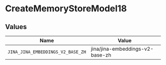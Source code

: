 # CreateMemoryStoreModel18


## Values

| Name                              | Value                             |
| --------------------------------- | --------------------------------- |
| `JINA_JINA_EMBEDDINGS_V2_BASE_ZH` | jina/jina-embeddings-v2-base-zh   |